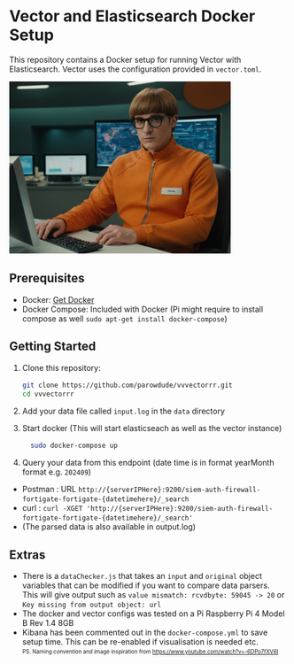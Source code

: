 # Vector and Elasticsearch Docker Setup
<!-- ![image info](./assets/vvveeecctooorrrr.png) -->
This repository contains a Docker setup for running Vector with Elasticsearch. Vector uses the configuration provided in `vector.toml`.

<img src="./assets/vvveeecctooorrrr.png" alt="VectorAIGenerated" width="400"/>

## Prerequisites

- Docker: [Get Docker](https://docs.docker.com/get-docker/)
- Docker Compose: Included with Docker (Pi might require to install compose as well `sudo apt-get install docker-compose`)

## Getting Started

1. Clone this repository:
   ```bash
   git clone https://github.com/parowdude/vvvectorrr.git
   cd vvvectorrr
2. Add your data file called `input.log` in the `data` directory

3. Start docker (This will start elasticseach as well as the vector instance)
    ```bash
      sudo docker-compose up
4. Query your data from this endpoint (date time is in format yearMonth format e.g. `202409`)
- Postman : URL `http://{serverIPHere}:9200/siem-auth-firewall-fortigate-fortigate-{datetimehere}/_search`
- curl : `curl -XGET 'http://{serverIPHere}:9200/siem-auth-firewall-fortigate-fortigate-{datetimehere}/_search'`
- (The parsed data is also available in output.log)

## Extras
- There is a `dataChecker.js` that takes an `input` and `original` object variables that can be modified if you want to compare data parsers.\
This will give output such as `value mismatch: rcvdbyte: 59045 -> 20`  or `Key missing from output object: url`
- The docker and vector configs was tested on a Pi Raspberry Pi 4 Model B Rev 1.4 8GB
- Kibana has been commented out in the `docker-compose.yml` to save setup time. This can be re-enabled if visualisation is needed etc.\
<sub><sup>PS. Naming convention and image inspiration from https://www.youtube.com/watch?v=-6DPo7fXV6I</sup></sub>